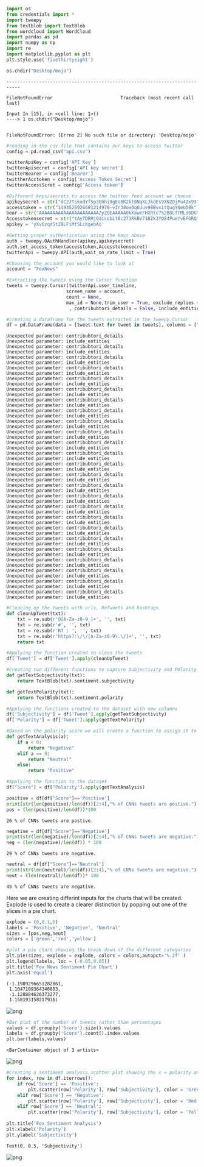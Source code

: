 ```python
import os
from credentials import *
import tweepy
from textblob import TextBlob
from wordcloud import WordCloud
import pandas as pd 
import numpy as np 
import re 
import matplotlib.pyplot as plt
plt.style.use('fivethirtyeight')
```


```python
os.chdir("Desktop/mojo")
```


    ---------------------------------------------------------------------------

    FileNotFoundError                         Traceback (most recent call last)

    Input In [15], in <cell line: 1>()
    ----> 1 os.chdir("Desktop/mojo")


    FileNotFoundError: [Errno 2] No such file or directory: 'Desktop/mojo'



```python
#reading in the csv file that contains our keys to access twitter
config = pd.read_csv("api.csv")
```


```python
twitterApiKey = config['API Key']
twitterApisecret = config['API key secret']
twitterBearer = config['Bearer']
twittherAcctoken = config['Access Token Secret']
twitterAccessScret = config['Access token']
```


```python
#Different keys/secrets to access the twitter feed account we choose
apikeysecret = str("dC2JTskodYf5p3Ghhi9gEU8K2kt0NqXLJkdEs9XNZOjPu4Zx93")
accesstoken = str("1494526926681214978-vIr38ox0q6Uuv98BvxitQugYNeUDBk")
bear = str("AAAAAAAAAAAAAAAAAAAAAAZyZQEAAAAA0kXaweFHXRtc7%2B8LfTMLd0DGYmE%3Dk7lhowvONJsa09nbFnot5iVbsJOpppRirkQlo061rAFNYMKM3H")
Accesstokensecret = str("tAyTDRMj9dicobLt8c273RkBV71B2k3YQ84PueYvEFORQ")
apikey = 'yXv6zqdSt2BLFiMtSLcKgebAo'

```


```python
#Getting proper authentication using the keys above
auth = tweepy.OAuthHandler(apikey,apikeysecret)
auth.set_access_token(accesstoken,Accesstokensecret)
twitterApi = tweepy.API(auth,wait_on_rate_limit = True)
```


```python
#Choosing the account you would like to look at 
account = "FoxNews"
```


```python
#Extracting the tweets using the Cursor function 
tweets = tweepy.Cursor(twitterApi.user_timeline,
                      screen_name = account,
                      count = None,
                      max_id = None,trim_user = True, exclude_replies = True
                       , contribubtori_details = False, include_entities = False).items(500);
```


```python
#creating a dataframe for the tweets extracted in the tweepy.Cursor
df = pd.DataFrame(data = [tweet.text for tweet in tweets], columns = ["Tweet"])
```

    Unexpected parameter: contribubtori_details
    Unexpected parameter: include_entities
    Unexpected parameter: contribubtori_details
    Unexpected parameter: include_entities
    Unexpected parameter: contribubtori_details
    Unexpected parameter: include_entities
    Unexpected parameter: contribubtori_details
    Unexpected parameter: include_entities
    Unexpected parameter: contribubtori_details
    Unexpected parameter: include_entities
    Unexpected parameter: contribubtori_details
    Unexpected parameter: include_entities
    Unexpected parameter: contribubtori_details
    Unexpected parameter: include_entities
    Unexpected parameter: contribubtori_details
    Unexpected parameter: include_entities
    Unexpected parameter: contribubtori_details
    Unexpected parameter: include_entities
    Unexpected parameter: contribubtori_details
    Unexpected parameter: include_entities
    Unexpected parameter: contribubtori_details
    Unexpected parameter: include_entities
    Unexpected parameter: contribubtori_details
    Unexpected parameter: include_entities
    Unexpected parameter: contribubtori_details
    Unexpected parameter: include_entities
    Unexpected parameter: contribubtori_details
    Unexpected parameter: include_entities
    Unexpected parameter: contribubtori_details
    Unexpected parameter: include_entities
    Unexpected parameter: contribubtori_details
    Unexpected parameter: include_entities
    Unexpected parameter: contribubtori_details
    Unexpected parameter: include_entities
    Unexpected parameter: contribubtori_details
    Unexpected parameter: include_entities
    Unexpected parameter: contribubtori_details
    Unexpected parameter: include_entities
    Unexpected parameter: contribubtori_details
    Unexpected parameter: include_entities
    Unexpected parameter: contribubtori_details
    Unexpected parameter: include_entities
    Unexpected parameter: contribubtori_details
    Unexpected parameter: include_entities
    Unexpected parameter: contribubtori_details
    Unexpected parameter: include_entities
    Unexpected parameter: contribubtori_details
    Unexpected parameter: include_entities
    Unexpected parameter: contribubtori_details
    Unexpected parameter: include_entities



```python
#Cleaning up the tweets with urls, ReTweets and hashtags
def cleanUpTweet(txt):
    txt = re.sub(r'@[A-Za-z0-9_]+', '', txt)
    txt = re.sub(r'#', '', txt)
    txt = re.sub(r'RT : ', '', txt)
    txt = re.sub(r'https?:\/\/[A-Za-z0-9\.\/]+', '', txt)
    return txt
```


```python
#Applying the function created to clean the tweets
df['Tweet'] = df['Tweet'].apply(cleanUpTweet)
```


```python
#Creating two different functions to capture Subjectivity and POlarity in the tweets
def getTextSubjectivity(txt):
    return TextBlob(txt).sentiment.subjectivity

def getTextPolarity(txt):
    return TextBlob(txt).sentiment.polarity
```


```python
#Applying the functions created to the dataset with new columns
df['Subjectivity'] = df['Tweet'].apply(getTextSubjectivity)
df['Polarity'] = df['Tweet'].apply(getTextPolarity)

```


```python
#Based on the polarity score we will create a function to assign it to a category 
def getTextAnalysis(a): 
    if a < 0:
        return "Negative"
    elif a == 0:
        return "Neutral"
    else: 
        return "Positive"
```


```python
#Applying the function to the dataset
df["Score"] = df["Polarity"].apply(getTextAnalysis)
```


```python
positive = df[df["Score"]=='Positive']
print(str(len(positive)/len(df))[2:4],"% of CNNs tweets are postive.")
pos = (len(positive)/len(df))*100
```

    26 % of CNNs tweets are postive.



```python
negative = df[df["Score"]=='Negative']
print(str(len(negative)/len(df))[2:4],"% of CNNs tweets are negative.")
neg = (len(negative)/len(df)) * 100
```

    29 % of CNNs tweets are negative.



```python
neutral = df[df["Score"]=='Neutral']
print(str(len(neutral)/len(df))[2:4],"% of CNNs tweets are negative.")
neut = (len(neutral)/len(df))* 100
```

    45 % of CNNs tweets are negative.


Here we are creating differint inputs for the charts that will be created. Explode is used to create a clearer distinction by popping out one of the slices in a pie chart. 


```python
explode = (0,0.1,0)
labels = 'Positive', 'Negative', 'Neutral'
sizes = [pos,neg,neut]
colors = ['green','red','yellow']
```


```python
#plot a pie chart showing the break down of the different categories
plt.pie(sizes, explode = explode, colors = colors,autopct='%.2f' )
plt.legend(labels, loc = (-0.05,0.05))
plt.title('Fox News Sentiment Pie Chart')
plt.axis('equal')
```




    (-1.1989296651282861,
     1.1047109364346803,
     -1.128884626373277,
     1.158193158217936)




    
![png](output_20_1.png)
    



```python
#Bar plot of the number of tweets rather than percentages
values = df.groupby('Score').size().values
labels = df.groupby('Score').count().index.values
plt.bar(labels,values)
```




    <BarContainer object of 3 artists>




    
![png](output_21_1.png)
    



```python
#Creating a sentiment analysis scatter plot showing the x = polarity and y = subjectivity
for index, row in df.iterrows():
    if row['Score'] == 'Positive':
        plt.scatter(row['Polarity'], row['Subjectivity'], color = 'Green')
    elif row['Score'] == 'Negative':
        plt.scatter(row['Polarity'], row['Subjectivity'], color = 'Red')
    elif row['Score'] == 'Neutral':
        plt.scatter(row['Polarity'], row['Subjectivity'], color = 'Yellow')
        
plt.title('Fox Sentiment Analysis')
plt.xlabel('Polarity')
plt.ylabel('Subjectivity')
```




    Text(0, 0.5, 'Subjectivity')




    
![png](output_22_1.png)
    



```python

```
